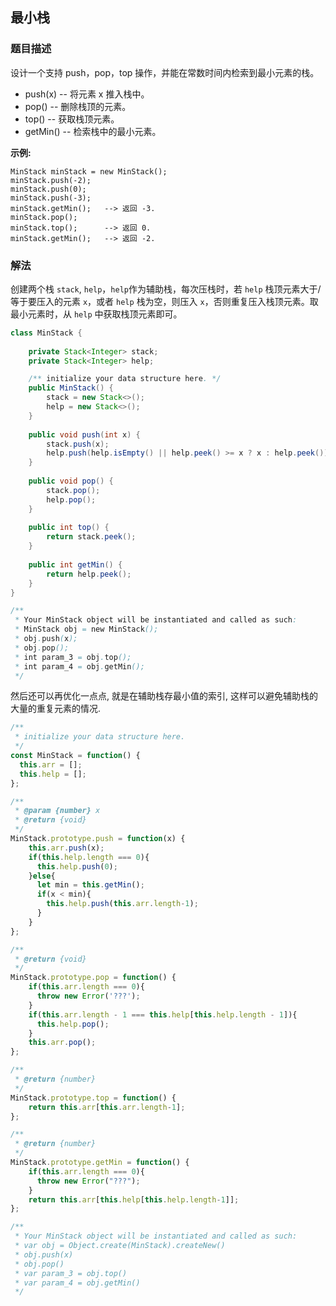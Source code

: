 ## 最小栈
### 题目描述

设计一个支持 push，pop，top 操作，并能在常数时间内检索到最小元素的栈。

- push(x) -- 将元素 x 推入栈中。
- pop() -- 删除栈顶的元素。
- top() -- 获取栈顶元素。
- getMin() -- 检索栈中的最小元素。

**示例:**
```
MinStack minStack = new MinStack();
minStack.push(-2);
minStack.push(0);
minStack.push(-3);
minStack.getMin();   --> 返回 -3.
minStack.pop();
minStack.top();      --> 返回 0.
minStack.getMin();   --> 返回 -2.
```

### 解法
创建两个栈 `stack`, `help`，`help`作为辅助栈，每次压栈时，若 `help` 栈顶元素大于/等于要压入的元素 `x`，或者 `help` 栈为空，则压入 `x`，否则重复压入栈顶元素。取最小元素时，从 `help` 中获取栈顶元素即可。

```java
class MinStack {
    
    private Stack<Integer> stack;
    private Stack<Integer> help;

    /** initialize your data structure here. */
    public MinStack() {
        stack = new Stack<>();
        help = new Stack<>();
    }
    
    public void push(int x) {
        stack.push(x);
        help.push(help.isEmpty() || help.peek() >= x ? x : help.peek());
    }
    
    public void pop() {
        stack.pop();
        help.pop();
    }
    
    public int top() {
        return stack.peek();
    }
    
    public int getMin() {
        return help.peek();
    }
}

/**
 * Your MinStack object will be instantiated and called as such:
 * MinStack obj = new MinStack();
 * obj.push(x);
 * obj.pop();
 * int param_3 = obj.top();
 * int param_4 = obj.getMin();
 */
```


然后还可以再优化一点点, 就是在辅助栈存最小值的索引, 这样可以避免辅助栈的大量的重复元素的情况. 

``` JavaScript
/**
 * initialize your data structure here.
 */
const MinStack = function() {
  this.arr = [];
  this.help = [];  
};

/** 
 * @param {number} x
 * @return {void}
 */
MinStack.prototype.push = function(x) {
    this.arr.push(x);
    if(this.help.length === 0){
      this.help.push(0);
    }else{
      let min = this.getMin();
      if(x < min){
        this.help.push(this.arr.length-1);
      }
    }
};

/**
 * @return {void}
 */
MinStack.prototype.pop = function() {
    if(this.arr.length === 0){
      throw new Error('???');
    }
    if(this.arr.length - 1 === this.help[this.help.length - 1]){
      this.help.pop();
    }
    this.arr.pop();
};

/**
 * @return {number}
 */
MinStack.prototype.top = function() {
    return this.arr[this.arr.length-1];
};

/**
 * @return {number}
 */
MinStack.prototype.getMin = function() {
    if(this.arr.length === 0){
      throw new Error("???");
    }
    return this.arr[this.help[this.help.length-1]];
};

/** 
 * Your MinStack object will be instantiated and called as such:
 * var obj = Object.create(MinStack).createNew()
 * obj.push(x)
 * obj.pop()
 * var param_3 = obj.top()
 * var param_4 = obj.getMin()
 */

```

